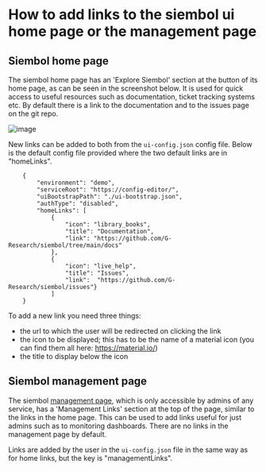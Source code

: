 # How to add links to the siembol ui home page or the management page

## Siembol home page
The siembol home page has an 'Explore Siembol' section at the button of its home page, as can be seen in the screenshot below. It is used for quick access to useful resources such as documentation, ticket tracking systems etc. By default there is a link to the documentation and to the issues page on the git repo.

![image](../screenshots/home_page.png)

New links can be added to both from the `ui-config.json` config file. 
Below is the default config file provided where the two default links are in "homeLinks".

        {
            "environment": "demo",
            "serviceRoot": "https://config-editor/",
            "uiBootstrapPath": "./ui-bootstrap.json",
            "authType": "disabled",
            "homeLinks": [
                {
                    "icon": "library_books",
                    "title": "Documentation",
                    "link": "https://github.com/G-Research/siembol/tree/main/docs"
                },
                {   
                    "icon": "live_help",
                    "title": "Issues",
                    "link":  "https://github.com/G-Research/siembol/issues"}
                ]
        }



To add a new link you need three things:
- the url to which the user will be redirected on clicking the link
- the icon to be displayed; this has to be the name of a material icon (you can find them all here: https://material.io/)
- the title to display below the icon 

## Siembol management page

The siembol [management page](./how_to_use_the_management_page.md), which is only accessible by admins of any service, has a 'Management Links' section at the top of the page, similar to the links in the home page. This can be used to add links useful for just admins such as to monitoring dashboards. There are no links in the management page by default.

Links are added by the user in the `ui-config.json` file in the same way as for home links, but the key is "managementLinks". 
